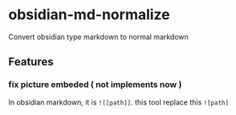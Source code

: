 # obsidian-md-normalize
Convert obsidian type markdown to normal markdown
## Features
### fix picture embeded ( not implements now )
In obsidian markdown, it is `![[path]]`. this tool replace this `![path]`
